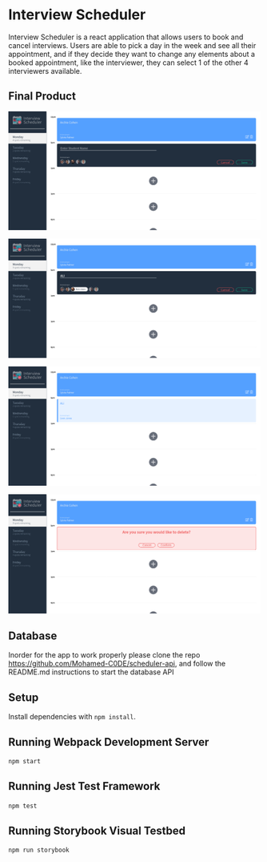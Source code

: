 # Interview Scheduler

Interview Scheduler is a react application that allows users to book and cancel interviews. Users are able to pick a day in the week and see all their appointment, and if they decide they want to change any elements about a booked appointment, like the interviewer, they can select 1 of the other 4 interviewers available.

## Final Product

!["Screenshot of form when adding a new appointment"](https://github.com/Mohamed-C0DE/scheduler/blob/master/docs/add.png?raw=true)

!["Screenshot of form filled in"](https://github.com/Mohamed-C0DE/scheduler/blob/master/docs/create-form.png?raw=true)

!["Screenshot of when appointment is added"](https://github.com/Mohamed-C0DE/scheduler/blob/master/docs/final.png?raw=true)

!["Screenshot of confirm screen when deleting an appointment"](https://github.com/Mohamed-C0DE/scheduler/blob/master/docs/confirm-delete.png?raw=true)

## Database
Inorder for the app to work properly please clone the repo https://github.com/Mohamed-C0DE/scheduler-api, and follow the README.md instructions to start the database API

## Setup

Install dependencies with `npm install`.

## Running Webpack Development Server

```sh
npm start
```

## Running Jest Test Framework

```sh
npm test
```

## Running Storybook Visual Testbed

```sh
npm run storybook
```
